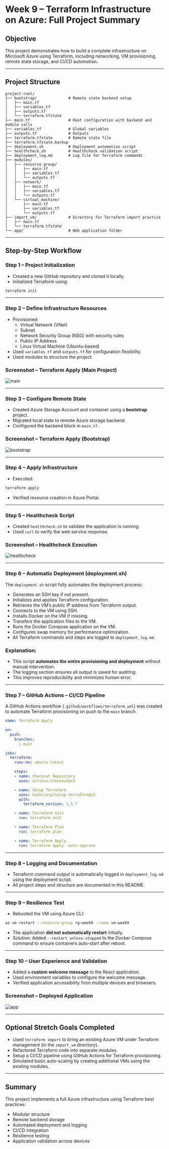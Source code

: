 # Week 9 – Terraform Infrastructure on Azure: Full Project Summary

## Objective
This project demonstrates how to build a complete infrastructure on Microsoft Azure using Terraform, including networking, VM provisioning, remote state storage, and CI/CD automation.

---

## Project Structure
```text
project-root/
├── bootstrap/              # Remote state backend setup
│   ├── main.tf
│   ├── variables.tf
│   ├── outputs.tf
│   └── terraform.tfstate
├── main.tf                 # Root configuration with backend and module calls
├── variables.tf            # Global variables
├── outputs.tf              # Outputs
├── terraform.tfstate       # Remote state file
├── terraform.tfstate.backup
├── deployment.sh           # Deployment automation script
├── healthcheck.sh          # Healthcheck validation script
├── deployment_log.md       # Log file for Terraform commands
├── modules/
│   ├── resource_group/
│   │   ├── main.tf
│   │   ├── variables.tf
│   │   └── outputs.tf
│   ├── network/
│   │   ├── main.tf
│   │   ├── variables.tf
│   │   └── outputs.tf
│   └── virtual_machine/
│       ├── main.tf
│       ├── variables.tf
│       └── outputs.tf
├── import_vm/              # Directory for Terraform import practice
│   ├── main.tf
│   └── terraform.tfstate
└── app/                    # Web application folder
```

---

## Step-by-Step Workflow

### Step 1 – Project Initialization
- Created a new GitHub repository and cloned it locally.
- Initialized Terraform using:
```bash
terraform init
```

---

### Step 2 – Define Infrastructure Resources
- Provisioned:
  - Virtual Network (VNet)
  - Subnet
  - Network Security Group (NSG) with security rules
  - Public IP Address
  - Linux Virtual Machine (Ubuntu-based)
- Used `variables.tf` and `outputs.tf` for configuration flexibility.
- Used modules to structure the project.

### Screenshot – Terraform Apply (Main Project)
![main](main_terraform.png)

---

### Step 3 – Configure Remote State
- Created Azure Storage Account and container using a **bootstrap** project.
- Migrated local state to remote Azure storage backend.
- Configured the backend block in `main.tf`.

### Screenshot – Terraform Apply (Bootstrap)
![bootstrap](bootstrap_terraform.png)

---

### Step 4 – Apply Infrastructure
- Executed:
```bash
terraform apply
```
- Verified resource creation in Azure Portal.

---

### Step 5 – Healthcheck Script
- Created `healthcheck.sh` to validate the application is running.
- Used `curl` to verify the web service response.

### Screenshot – Healthcheck Execution
![healthcheck](healthcheck.png)

---

### Step 6 – Automatic Deployment (deployment.sh)
The `deployment.sh` script fully automates the deployment process:
- Generates an SSH key if not present.
- Initializes and applies Terraform configuration.
- Retrieves the VM’s public IP address from Terraform output.
- Connects to the VM using SSH.
- Installs Docker on the VM if missing.
- Transfers the application files to the VM.
- Runs the Docker Compose application on the VM.
- Configures swap memory for performance optimization.
- All Terraform commands and steps are logged to `deployment_log.md`.

### Explanation:
- This script **automates the entire provisioning and deployment** without manual intervention.
- The logging section ensures all output is saved for auditing.
- This improves reproducibility and minimizes human error.

---

### Step 7 – GitHub Actions – CI/CD Pipeline

A GitHub Actions workflow (`.github/workflows/terraform.yml`) was created to automate Terraform provisioning on push to the `main` branch.

```yaml
name: Terraform Apply

on:
  push:
    branches:
      - main

jobs:
  terraform:
    runs-on: ubuntu-latest

    steps:
    - name: Checkout Repository
      uses: actions/checkout@v3

    - name: Setup Terraform
      uses: hashicorp/setup-terraform@v2
      with:
        terraform_version: 1.5.7

    - name: Terraform Init
      run: terraform init

    - name: Terraform Plan
      run: terraform plan

    - name: Terraform Apply
      run: terraform apply -auto-approve
```

---

### Step 8 – Logging and Documentation
- Terraform command output is automatically logged in `deployment_log.md` using the deployment script.
- All project steps and structure are documented in this README.

---

### Step 9 – Resilience Test
- Rebooted the VM using Azure CLI:
```bash
az vm restart --resource-group rg-week9 --name vm-week9
```
- The application **did not automatically restart** initially.
- Solution: Added `--restart unless-stopped` to the Docker Compose command to ensure containers auto-start after reboot.

---

### Step 10 – User Experience and Validation
- Added a **custom welcome message** to the React application.
- Used environment variables to configure the welcome message.
- Verified application accessibility from multiple devices and browsers.

### Screenshot – Deployed Application
![app](app.png)

---

## Optional Stretch Goals Completed
- Used `terraform import` to bring an existing Azure VM under Terraform management (in the `import_vm` directory).
- Refactored Terraform code into separate modules.
- Setup a CI/CD pipeline using GitHub Actions for Terraform provisioning.
- Simulated basic auto-scaling by creating additional VMs using the existing modules.

---

## Summary
This project implements a full Azure infrastructure using Terraform best practices:
- Modular structure
- Remote backend storage
- Automated deployment and logging
- CI/CD integration
- Resilience testing
- Application validation across devices
